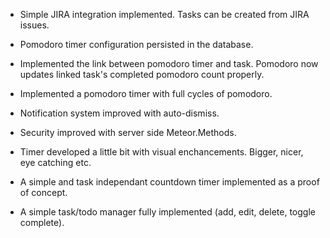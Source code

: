 * Simple JIRA integration implemented. Tasks can be created from JIRA issues.

* Pomodoro timer configuration persisted in the database.

* Implemented the link between pomodoro timer and task. Pomodoro now updates
  linked task's completed pomodoro count properly.

* Implemented a pomodoro timer with full cycles of pomodoro.

* Notification system improved with auto-dismiss.

* Security improved with server side Meteor.Methods.

* Timer developed a little bit with visual enchancements. Bigger, nicer, eye catching etc.

* A simple and task independant countdown timer implemented as a proof of concept.

* A simple task/todo manager fully implemented (add, edit, delete, toggle complete).
